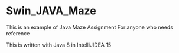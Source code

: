 # Swin_JAVA_Maze

This is an example of Java Maze Assignment
For anyone who needs reference

This is written with Java 8 in IntelliJIDEA 15
